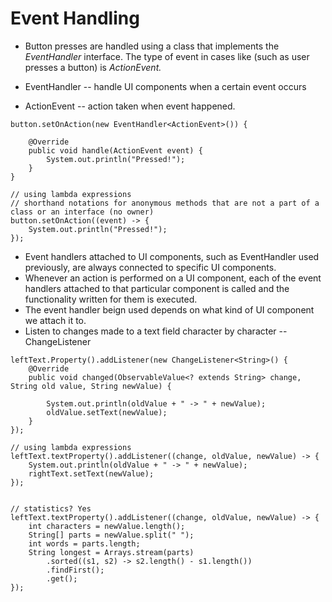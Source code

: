 # Event Handling
* Button presses are handled using a class that implements the *EventHandler* interface. The type of event in cases like (such as user presses a button) is *ActionEvent.*

* EventHandler -- handle UI components when a certain event occurs
* ActionEvent -- action taken when event happened.
```
button.setOnAction(new EventHandler<ActionEvent>()) {

	@Override
	public void handle(ActionEvent event) {
		System.out.println("Pressed!");
	}
}

// using lambda expressions
// shorthand notations for anonymous methods that are not a part of a class or an interface (no owner)
button.setOnAction((event) -> {
	System.out.println("Pressed!");
});
```

* Event handlers attached to UI components, such as EventHandler used previously, are always connected to specific UI components.
* Whenever an action is performed on a UI component, each of the event handlers attached to that particular component is called and the functionality written for them is executed.
* The event handler beign used depends on what kind of UI component we attach it to.
* Listen to changes made to a text field character by character -- ChangeListener
```
leftText.Property().addListener(new ChangeListener<String>() {
	@Override
	public void changed(ObservableValue<? extends String> change, String old value, String newValue) {

		System.out.println(oldValue + " -> " + newValue);
		oldValue.setText(newValue);
	}
});

// using lambda expressions
leftText.textProperty().addListener((change, oldValue, newValue) -> {
	System.out.println(oldValue + " -> " + newValue);
	rightText.setText(newValue);
});


// statistics? Yes
leftText.textProperty().addListener((change, oldValue, newValue) -> {
	int characters = newValue.length();
	String[] parts = newValue.split(" ");
	int words = parts.length;
	String longest = Arrays.stream(parts)
		.sorted((s1, s2) -> s2.length() - s1.length())
		.findFirst();
		.get();
});
```

